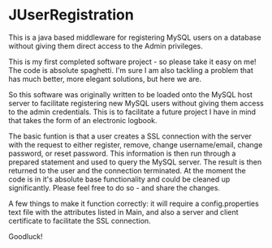 # JUserRegistration
This is a java based middleware for registering MySQL users on a database without giving them direct access to the Admin privileges.

This is my first completed software project - so please take it easy on me! The code is absolute spaghetti. I'm sure I am also tackling a problem that has much better, more elegant solutions, but here we are. 

So this software was originally written to be loaded onto the MySQL host server to facilitate registering new MySQL users without giving them access to the admin credentials. This is to facilitate a future project I have in mind that takes the form of an electronic logbook. 

The basic funtion is that a user creates a SSL connection with the server with the request to either register, remove, change username/email, change password, or reset password. This information is then run through a prepared statement and used to query the MySQL server. The result is then returned to the user and the connection terminated. At the moment the code is in it's absolute base functionality and could be cleaned up significantly. Please feel free to do so - and share the changes.

A few things to make it function correctly: it will require a config.properties text file with the attributes listed in Main, and also a server and client certificate to facilitate the SSL connection. 

Goodluck!


